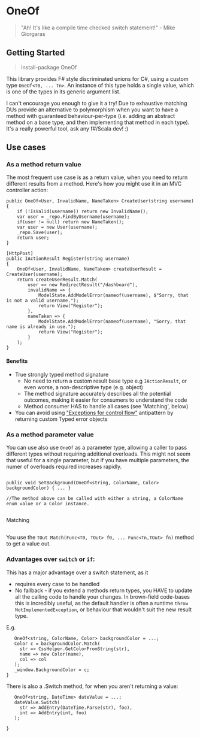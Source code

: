 # OneOf

> "Ah! It's like a compile time checked switch statement!" - Mike Giorgaras

## Getting Started

> install-package OneOf


This library provides F# style discriminated unions for C#, using a custom type `OneOf<T0, ... Tn>`. An instance of this type holds a single value, which is one of the types in its generic argument list.

I can't encourage you enough to give it a try! Due to exhaustive matching DUs provide an alternative to polymorphism when you want to have a method with guaranteed behaviour-per-type (i.e. adding an abstract method on a base type, and then implementing that method in each type). It's a really powerful tool, ask any f#/Scala dev! :)

## Use cases


### As a method return value

The most frequent use case is as a return value, when you need to return different results from a method. Here's how you might use it in an MVC controller action:

```
public OneOf<User, InvalidName, NameTaken> CreateUser(string username)
{
    if (!IsValid(username)) return new InvalidName();
    var user = _repo.FindByUsername(username);
    if(user != null) return new NameTaken();
    var user = new User(username);
    _repo.Save(user);
    return user;
}

[HttpPost]
public IActionResult Register(string username)
{
    OneOf<User, InvalidName, NameTaken> createUserResult = CreateUser(username);
    return createUserResult.Match(
        user => new RedirectResult("/dashboard"),
        invalidName => { 
            ModelState.AddModelError(nameof(username), $"Sorry, that is not a valid username.");
            return View("Register");
        },
        nameTaken => {
            ModelState.AddModelError(nameof(username), "Sorry, that name is already in use.");
            return View("Register");
        }
    );            
}

```

#### Benefits

  - True strongly typed method signature
    - No need to return a custom result base type e.g `IActionResult`, or even worse, a non-descriptive type (e.g. object)   
    - The method signature accurately describes all the potential outcomes, making it easier for consumers to understand the code
    - Method consumer HAS to handle all cases (see 'Matching', below)
  - You can avoid using ["Exceptions for control flow"](http://softwareengineering.stackexchange.com/questions/189222/are-exceptions-as-control-flow-considered-a-serious-antipattern-if-so-why) antipattern by returning custom Typed error objects
  
### As a method parameter value

You can use also use `OneOf` as a parameter type, allowing a caller to pass different types without requiring additional overloads. This might not seem that useful for a single parameter, but if you have multiple parameters, the numer of overloads required increases rapidly.

```

public void SetBackground(OneOf<string, ColorName, Color> backgroundColor) { ... }

//The method above can be called with either a string, a ColorName enum value or a Color instance.


```


Matching
##

You use the `TOut Match(Func<T0, TOut> f0, ... Func<Tn,TOut> fn)` method to get a value out. 


### Advantages over `switch` or `if`:

This has a major advantage over a switch statement, as it
  - requires every case to be handled
  - No fallback - if you extend a methods return types, you HAVE to update all the calling code to handle your changes.
    In brown-field code-bases this is incredibly useful, as the default handler is often a runtime `throw NotImplementedException`, or behaviour that wouldn't suit the new result type.


E.g.

```
   OneOf<string, ColorName, Color> backgroundColor = ...;
   Color c = backgroundColor.Match(
     str => CssHelper.GetColorFromString(str),
     name => new Color(name),
     col => col 
   );
   _window.BackgroundColor = c;
}

```
There is also a .Switch method, for when you aren't returning a value:

```
   OneOf<string, DateTime> dateValue = ...;
   dateValue.Switch(
     str => AddEntry(DateTime.Parse(str), foo),
     int => AddEntry(int, foo)
   );
   
}

